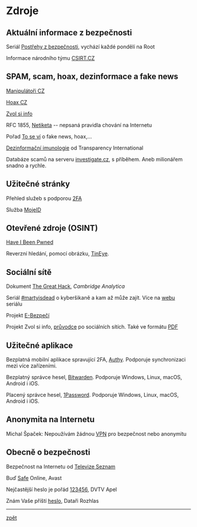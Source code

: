 # Zdroje

## Aktuální informace z bezpečnosti

Seriál [Postřehy z bezpečnosti](https://www.root.cz/serialy/postrehy-z-bezpecnosti/), vychází každé pondělí na Root

Informace národního týmu [CSIRT.CZ](https://www.csirt.cz/news/security/)

## SPAM, scam, hoax, dezinformace a fake news
[Manipulátoři CZ](https://manipulatori.cz/) 

[Hoax CZ](http://hoax.cz/) 

[Zvol si info](https://zvolsi.info/)

RFC 1855, [Netiketa](https://www.hoax.cz/hoax/netiketa) -- nepsaná pravidla chování na Internetu

Pořad [To se ví](https://www.ceskatelevize.cz/porady/12884096665-to-se-vi/) o fake news, hoax,...

[Dezinformační imunologie](https://www.youtube.com/playlist?list=PLVfIkbZEOn9l5_VcUlwoKXclf7znrMJ5D) od Transparency International

Databáze scamů na serveru [investigate.cz](https://www.investigace.cz/vyzkouseli-jsme-za-vas-milionarem-snadno-a-rychle/), s příběhem. Aneb milionářem snadno a rychle.

## Užitečné stránky

Přehled služeb s podporou [2FA](https://twofactorauth.org/)

Služba [MojeID](https://www.mojeid.cz/)

## Otevřené zdroje (OSINT)

[Have I Been Pwned](https://haveibeenpwned.com)

Reverzní hledání, pomocí obrázku, [TinEye](https://tineye.com/).

## Sociální sítě

Dokument [The Great Hack](https://www.csfd.cz/film/688510-velky-hack/komentare/), _Cambridge Analytica_

Seriál [#martyisdead](https://www.mall.tv/martyisdead) o kyberšikaně a kam až může zajít. Více na [webu](https://www.martyisdead.cz) seriálu

Projekt [E-Bezpečí](http://www.e-bezpeci.cz)

Projekt Zvol si info, [průvodce](https://zvolsi.info/pruvodce-po-socialnich-sitich/) po sociálních sítích. Také ve formátu [PDF](https://zvolsi.info/app/uploads/2019/12/Pruvodce_po_socialnich_sitich.pdf)

## Užitečné aplikace

Bezplatná mobilní aplikace spravující 2FA, [Authy](https://authy.com/). Podporuje synchronizaci mezi více zařízeními.

Bezplatný správce hesel, [Bitwarden](https://bitwarden.com/). Podporuje Windows, Linux, macOS, Android i iOS.

Placený správce hesel, [1Password](https://1password.com/). Podporuje Windows, Linux, macOS, Android i iOS.

## Anonymita na Internetu

Michal Špaček: Nepoužívám žádnou [VPN](https://www.michalspacek.cz/nepouzivam-zadnou-vpn-pro-bezpecnost-nebo-anonymitu) pro bezpečnost nebo anonymitu

## Obecně o bezpečnosti

Bezpečnost na Internetu od [Televize Seznam](https://www.televizeseznam.cz/video/jak-na-penize/bezpecnost-na-internetu-63977081
)

Buď [Safe](https://www.budsafeonline.cz/blog/kyberbezpecnost) Online, Avast

Nejčastější heslo je pořád [123456](https://video.aktualne.cz/dvtv/nejcastejsi-heslo-je-porad-123456-proto-smejdi-nakupuji-vasi/r~ef9d754c24d311e98c840cc47ab5f122/), DVTV Apel

Znám Vaše příští [heslo](https://plus.rozhlas.cz/znam-vase-pristi-heslo-rika-bezpecnostni-expert-spacek-pomuze-i-obycejny-notysek-8120074), Dataři Rozhlas

---
[zpět](index.md)
